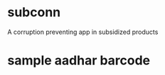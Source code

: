 # subconn
A corruption preventing app in subsidized products

# sample aadhar barcode
<?xml version="1.0" encoding="UTF-8" standalone="no"?><PrintLetterBarcodeData uid="347021572205" name="Ninad Rohan Rodrigues" gender="M" yob="2002" co="S/O: Rohan Felix Rodrigues" house="E 3, Block 2, Samhita Castle" lm="Behind Big Bazar" loc="Nagavarpalya" vtc="Bangalore North" po="C.V.Raman Nagar" dist="Bangalore" subdist="Bangalore North" state="Karnataka" pc="560093" dob="16/04/2002"/>
